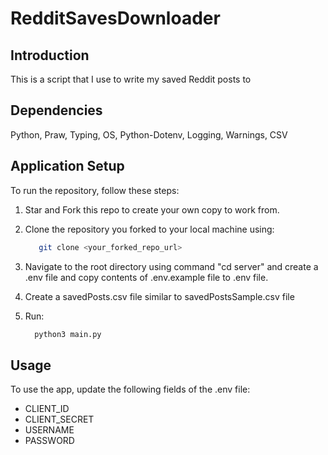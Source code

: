# RedditSavesDownloader

## Introduction
This is a script that I use to write my saved Reddit posts to 

## Dependencies
Python, Praw, Typing, OS, Python-Dotenv, Logging, Warnings, CSV

## Application Setup
To run the repository, follow these steps:
1. Star and Fork this repo to create your own copy to work from.
2. Clone the repository you forked to your local machine using:

   ```bash
      git clone <your_forked_repo_url>
   ```

3. Navigate to the root directory using command "cd server" and create a .env file and copy contents of .env.example file to .env file.

4. Create a savedPosts.csv file similar to savedPostsSample.csv file

5. Run:
   ```bash
     python3 main.py
   ```

## Usage
To use the app, update the following fields of the .env file:
- CLIENT_ID
- CLIENT_SECRET
- USERNAME
- PASSWORD
